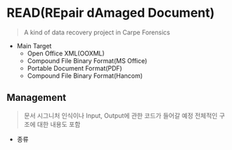 # READ(REpair dAmaged Document)

> A kind of data recovery project in Carpe Forensics

- Main Target
	- Open Office XML(OOXML)
	- Compound File Binary Format(MS Office)
	- Portable Document Format(PDF)
	- Compound File Binary Format(Hancom)

## Management
> 문서 시그니처 인식이나 Input, Output에 관한 코드가 들어갈 예정
> 전체적인 구조에 대한 내용도 포함

- 종류
